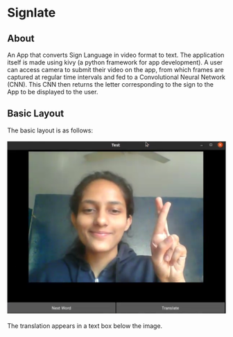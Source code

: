 # Signlate


## About

An App that converts Sign Language in video format to text. The application itself is made using kivy (a python framework for app development). A user can access camera to submit their video on the app, from which frames are captured at regular time intervals and fed to a Convolutional Neural Network (CNN). This CNN then returns the letter corresponding to the sign to the App to be displayed to the user.

## Basic Layout

The basic layout is as follows:<br><br>
![Basic App Layout](https://github.com/thesuhas/Signlate/blob/main/images/app.png)
<br><br>
The translation appears in a text box below the image.

